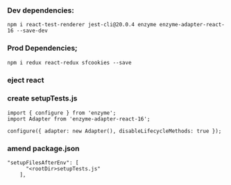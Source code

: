 ### Dev dependencies:
`npm i react-test-renderer jest-cli@20.0.4 enzyme enzyme-adapter-react-16 --save-dev`
### Prod Dependencies;
`npm i redux react-redux sfcookies --save`

### eject react

### create setupTests.js
```
import { configure } from 'enzyme';
import Adapter from 'enzyme-adapter-react-16';
 
configure({ adapter: new Adapter(), disableLifecycleMethods: true });
```

### amend package.json
```
"setupFilesAfterEnv": [
      "<rootDir>setupTests.js"
    ],
```